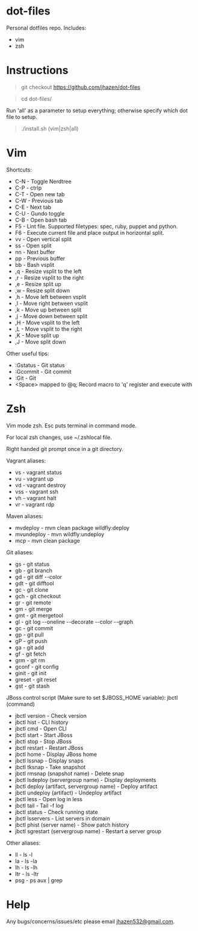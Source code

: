 # dot-files

Personal dotfiles repo. Includes:
* vim
* zsh


# Instructions

> git checkout https://github.com/jhazen/dot-files

> cd dot-files/

Run 'all' as a parameter to setup everything; otherwise specify which dot file to setup.

> ./install.sh (vim|zsh|all)


# Vim

Shortcuts:
* C-N - Toggle Nerdtree
* C-P - ctrlp
* C-T - Open new tab
* C-W - Previous tab
* C-E - Next tab
* C-U - Gundo toggle
* C-B - Open bash tab
* F5 - Lint file. Supported filetypes: spec, ruby, puppet and python.
* F6 - Execute current file and place output in horizontal split.
* vv - Open vertical split
* ss - Open split
* nn - Next buffer
* pp - Previous buffer
* bb - Bash vsplit
* ,q - Resize vsplit to the left
* ,r - Resize vsplit to the right
* ,e - Resize split up
* ,w - Resize split down
* ,h - Move left between vsplit
* ,l - Move right between vsplit
* ,k - Move up between split
* ,j - Move down between split
* ,H - Move vsplit to the left
* ,L - Move vsplit to the right
* ,K - Move split up
* ,J - Move split down

Other useful tips:
* :Gstatus - Git status
* :Gcommit - Git commit
* :Git - Git
* \<Space\> mapped to @q; Record macro to 'q' register and execute with <Space>


# Zsh

Vim mode zsh. Esc puts terminal in command mode.

For local zsh changes, use ~/.zshlocal file.

Right handed git prompt once in a git directory.

Vagrant aliases:
* vs - vagrant status
* vu - vagrant up
* vd - vagrant destroy
* vss - vagrant ssh
* vh - vagrant halt
* vr - vagrant rdp

Maven aliases:
* mvdeploy - mvn clean package wildfly:deploy
* mvundeploy - mvn wildfly:undeploy
* mcp - mvn clean package

Git aliases:
* gs - git status
* gb - git branch
* gd - git diff --color
* gdt - git difftool
* gc - git clone
* gch - git checkout
* gr - git remote
* gm - git merge
* gmt - git mergetool
* gl - git log --oneline --decorate --color --graph
* gc - git commit
* gp - git pull
* gP - git push
* ga - git add
* gf - git fetch
* grm - git rm
* gconf - git config
* ginit - git init
* greset - git reset
* gst - git stash

JBoss control script (Make sure to set $JBOSS_HOME variable):
jbctl (command) <arguments>
* jbctl version - Check version
* jbctl hist - CLI history
* jbctl cmd - Open CLI
* jbctl start - Start JBoss
* jbctl stop - Stop JBoss
* jbctl restart - Restart JBoss
* jbctl home - Display JBoss home
* jbctl lssnap - Display snaps
* jbctl tksnap - Take snapshot
* jbctl rmsnap (snapshot name) - Delete snap
* jbctl lsdeploy (servergroup name) - Display deployments
* jbctl deploy (artifact, servergroup name) - Deploy artifact
* jbctl undeploy (artifact) - Undeploy artifact
* jbctl less - Open log in less
* jbctl tail - Tail -f log
* jbctl status - Check running state
* jbctl lsservers - List servers in domain
* jbctl phist (server name) - Show patch history
* jbctl sgrestart (servergroup name) - Restart a server group


Other aliases:
* ll - ls -l
* la - ls -la
* lh - ls -lh
* ltr - ls -ltr
* psg - ps aux | grep


# Help

Any bugs/concerns/issues/etc please email jhazen532@gmail.com.
